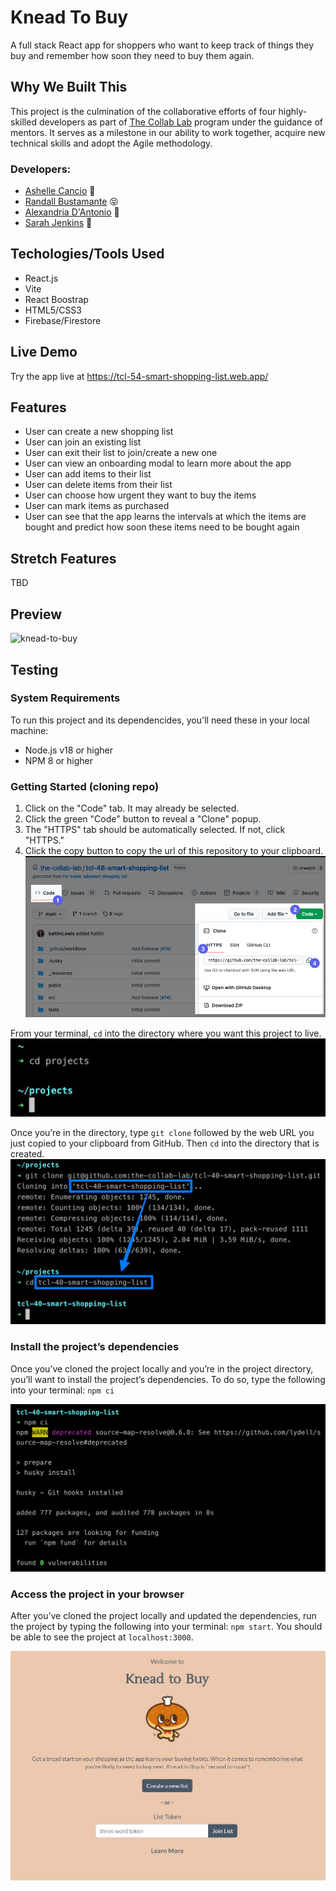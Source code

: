 # Knead To Buy

A full stack React app for shoppers who want to keep track of things they buy and remember how soon they need to buy them again.

## Why We Built This

This project is the culmination of the collaborative efforts of four highly-skilled developers as part of [The Collab Lab](https://the-collab-lab.codes) program under the guidance of mentors. It serves as a milestone in our ability to work together, acquire new technical skills and adopt the Agile methodology.

### Developers:

- [Ashelle Cancio](https://github.com/arcan9) 🙌
- [Randall Bustamante](https://github.com/Bustamor) 😝
- [Alexandria D'Antonio](https://github.com/alex-andria) 🥭
- [Sarah Jenkins](https://github.com/sarahmjenkins) 🤩

## Techologies/Tools Used

- React.js
- Vite
- React Boostrap
- HTML5/CSS3
- Firebase/Firestore

## Live Demo

Try the app live at https://tcl-54-smart-shopping-list.web.app/

## Features

- User can create a new shopping list
- User can join an existing list
- User can exit their list to join/create a new one
- User can view an onboarding modal to learn more about the app
- User can add items to their list
- User can delete items from their list
- User can choose how urgent they want to buy the items
- User can mark items as purchased
- User can see that the app learns the intervals at which the items are bought and predict how soon these items need to be bought again

## Stretch Features

TBD

## Preview

![knead-to-buy](https://user-images.githubusercontent.com/102492480/224170601-3d641f35-e0a1-4a1a-84b4-83253b93452c.png)

## Testing

### System Requirements

To run this project and its dependencides, you'll need these in your local machine:

- Node.js v18 or higher
- NPM 8 or higher

### Getting Started (cloning repo)

1. Click on the "Code" tab. It may already be selected.
2. Click the green "Code" button to reveal a "Clone" popup.
3. The "HTTPS" tab should be automatically selected. If not, click "HTTPS."
4. Click the copy button to copy the url of this repository to your clipboard.
   ![screenshot of "Code" tab on GitHub](_resources/images/00_get_repo_url_from_gui.png)

From your terminal, `cd` into the directory where you want this project to live.
![screenshot of how to navigate folders in terminal](_resources/images/01_cd_dev_directory.jpg)

Once you’re in the directory, type `git clone` followed by the web URL you just copied to your clipboard from GitHub. Then `cd` into the directory that is created.
![screenshot of how to git clone](_resources/images/02_git_clone_and_cd.jpg)

### Install the project’s dependencies

Once you’ve cloned the project locally and you’re in the project directory, you’ll want to install the project’s dependencies. To do so, type the following into your terminal: `npm ci`

![screenshot of npm ci in the terminal](_resources/images/03_install_dependencies.jpg)

### Access the project in your browser

After you’ve cloned the project locally and updated the dependencies, run the project by typing the following into your terminal: `npm start`. You should be able to see the project at `localhost:3000`.

![screenshot of app home page](./src/img/knead-to-buy-home.jpg)
